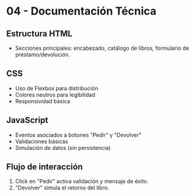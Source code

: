 # 04 - Documentación Técnica

## Estructura HTML

- Secciones principales: encabezado, catálogo de libros, formulario de préstamo/devolución.

## CSS

- Uso de Flexbox para distribución
- Colores neutros para legibilidad
- Responsividad básica

## JavaScript

- Eventos asociados a botones "Pedir" y "Devolver"
- Validaciones básicas
- Simulación de datos (sin persistencia)

## Flujo de interacción

1. Click en "Pedir" activa validación y mensaje de éxito.
2. "Devolver" simula el retorno del libro.
